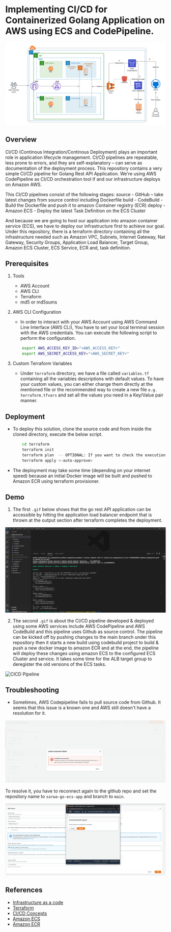 # Implementing CI/CD for Containerized Golang Application on AWS using ECS and CodePipeline.

![Architecture Diagram](./cicd-codepipeline.png)

## Overview

CI/CD (Continous Integration/Continous Deployment) plays an important role in application lifecycle management. CI/CD pipelines are repeatable, less prone to errors, and they are self-explanatory – can serve as documentation of the deployment process.
This repository contains a very simple CI/CD pipeline for Golang Rest API Application. We're using AWS CodePipeline as CI/CD orchestration tool if 
and our infrastructure deploys on Amazon AWS. 

This CI/CD pipelines consist of the following stages:
source  - GitHub     –    take latest changes from source control including Dockerfile
build   - CodeBuild  -    Build the Dockerfile and push it to amazon Container registry (ECR)
deploy  - Amazon ECS -    Deploy the latest Task Definition on the ECS Cluster

And because we are going to host our application into amazon container service (ECS), we have to deploy our infrastructure first to achieve our goal.
Under this repository, there is a terraform directory containing all the infrastructure needed such as Amazon VPC, Subnets, Internet Gateway, Nat Gateway, Security Groups, Application Load Balancer, Target Group, Amazon ECS Cluster, ECS Service, ECR and, task definition.


## Prerequisites

1. Tools
    * AWS Account
    * AWS CLI
    * Terraform
    * md5 or md5sums

2. AWS CLI Configuration
    * In order to interact with your AWS Account using AWS Command Line Interface (AWS CLI), You have to set your local terminal session with the AWS credentials. You can execute the following script to perform the configuration.
    ```bash
        export AWS_ACCESS_KEY_ID="<AWS_ACCESS_KEY>"
        export AWS_SECRET_ACCESS_KEY="<AWS_SECRET_KEY>"
    ```
    
3. Custom Terraform Variables
    * Under `terraform` directory, we have a file called `variables.tf` containing all the variables descriptions with default values. To have your custom values, you can either change them directly at the mentioned file or the recommended way to create a new file `e.g. terraform.tfvars` and set all the values you need in a Key/Value pair manner.

## Deployment

* To deploy this solution, clone the source code and from inside the cloned directory, execute the below script.
    ```bash
        cd terraform
        terraform init
        terraform plan  -- OPTIONAL: If you want to check the execution plan geerated by terraform before deploying it.
        terraform apply <-auto-approve>
    ```
* The deployment may take some time (depending on your internet speed) because an initial Docker image will be built and pushed to Amazon ECR using terraform provisioner.

## Demo

1. The first `.gif` below shows that the go rest API application can be accessible by hitting the application load balancer endpoint that is thrown at the output section after terraform completes the deployment.



![Go Rest API up and running on amazon ECS](./demos/ecs-app.gif)



2. The second `.gif` is about the CI/CD pipeline developed & deployed using some AWS services include AWS CodePipeline and AWS CodeBuild and this pipeline uses Github as source control. The pipeline can be kicked off by pushing changes to the main branch under this repository then it starts a new build using codebuild project to build & push a new docker image to amazon ECR and at the end, the pipeline will deploy these changes using amazon ECS to the configured ECS Cluster and service. It takes some time for the ALB target group to deregister the old versions of the ECS tasks.



![CICD Pipeline](./demos/cicd-pipeline.gif)



## Troubleshooting

* Sometimes, AWS Codepipeline fails to pull source code from Github. It seems that this issue is a known one and AWS still doesn't have a resolution for it.

![Github-Token Issue](./issues/github-token-issue.PNG)

To resolve it, you have to reconnect again to the github repo and set the repository name to `sarwa-go-ecs-app` and branch to `main`.

![Github-Token Issue](./issues/github-token.PNG)


## References
* [Infrastructure as a code](https://en.wikipedia.org/wiki/Infrastructure_as_code)
* [Terraform](https://www.terraform.io/)
* [CI/CD Concepts](https://www.synopsys.com/glossary/what-is-cicd.html)
* [Amazon ECS](https://aws.amazon.com/ecs/)
* [Amazon ECR](https://aws.amazon.com/ecr/)